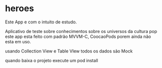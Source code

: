 # heroes
Este App e com o intuito de estudo.

Aplicativo de teste sobre conhecimentos sobre os universos da cultura pop
este app esta feito com padrão MVVM-C, CoocaoPods porem ainda não esta em uso.

usando Collection View e Table VIew
todos os dados são Mock

quando baixa o projeto execute um pod install 

